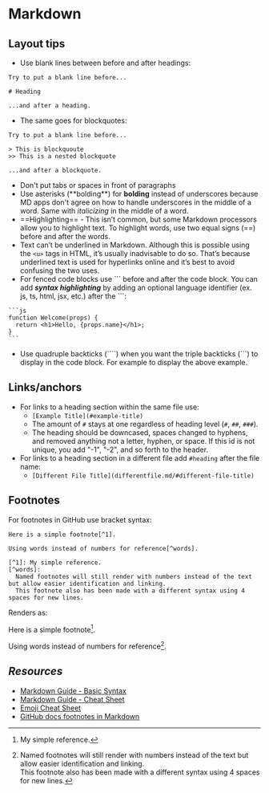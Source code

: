
# Markdown

## Layout tips

- Use blank lines between before and after headings:
```
Try to put a blank line before...

# Heading

...and after a heading.
```

- The same goes for blockquotes:
```
Try to put a blank line before...

> This is blockquoute
>> This is a nested blockquote

...and after a blockquote.
```

- Don't put tabs or spaces in front of paragraphs
- Use asterisks (\*\*bolding\*\*) for **bolding** instead of underscores because MD apps don't agree on how to handle underscores in the middle of a word. Same with *italicizing* in the middle of a word.
- ==Highlighting== - This isn’t common, but some Markdown processors allow you to highlight text. To highlight words, use two equal signs (==) before and after the words.
- Text can’t be underlined in Markdown. Although this is possible using the `<u>` tags in HTML, it’s usually inadvisable to do so. That’s because underlined text is used for hyperlinks online and it’s best to avoid confusing the two uses.
- For fenced code blocks use \`\`\` before and after the code block. You can add ***syntax highlighting*** by adding an optional language identifier (ex. js, ts, html, jsx, etc.) after the \`\`\`:
````
```js
function Welcome(props) {
  return <h1>Hello, {props.name}</h1>;
}
```
````
- Use quadruple backticks (\`\`\`\`) when you want the triple backticks (\`\`\`) to display in the code block. For example to display the above example.

## Links/anchors

- For links to a heading section within the same file use:
  - `[Example Title](#example-title)` 
  - The amount of `#` stays at one regardless of heading level (`#`, `##`, `###`). 
  - The heading should be downcased, spaces changed to hyphens, and removed anything not a letter, hyphen, or space. If this id is not unique, you add "-1", "-2", and so forth to the header.
- For links to a heading section in a different file add `#heading` after the file name:
  - `[Different File Title](differentfile.md/#different-file-title)`

## Footnotes

For footnotes in GitHub use bracket syntax:
```
Here is a simple footnote[^1].

Using words instead of numbers for reference[^words].  

[^1]: My simple reference.
[^words]: 
  Named footnotes will still render with numbers instead of the text but allow easier identification and linking.  
  This footnote also has been made with a different syntax using 4 spaces for new lines.
```
Renders as:

Here is a simple footnote[^1].

Using words instead of numbers for reference[^words].  

[^1]: My simple reference.
[^words]: 
    Named footnotes will still render with numbers instead of the text but allow easier identification and linking.  
    This footnote also has been made with a different syntax using 4 spaces for new lines.

## *Resources*

- [Markdown Guide - Basic Syntax](https://www.markdownguide.org/basic-syntax/)
- [Markdown Guide - Cheat Sheet](https://www.markdownguide.org/cheat-sheet/)
- [Emoji Cheat Sheet](https://github.com/ikatyang/emoji-cheat-sheet)
- [GitHub docs footnotes in Markdown](https://docs.github.com/en/get-started/writing-on-github/getting-started-with-writing-and-formatting-on-github/basic-writing-and-formatting-syntax#footnotes)